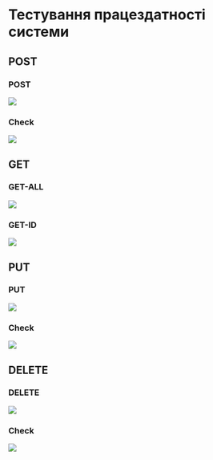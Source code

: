 # Тестування працездатності системи

## POST

### POST

<img src="https://i.postimg.cc/6qR4gwsz/post.png">

### Check

<img src="https://i.postimg.cc/RCntN13f/post-check.png">

## GET

### GET-ALL

<img src="https://i.postimg.cc/j5D76PZp/get-all.png">

### GET-ID

<img src="https://i.postimg.cc/76jTKhRf/get-id.png">

## PUT

### PUT

<img src="https://i.postimg.cc/TYMDmyms/put.png">

### Check

<img src="https://i.postimg.cc/FsyJx9VH/put-check.png">

## DELETE

### DELETE

<img src="https://i.postimg.cc/vmH9Bp9H/delete.png">

### Check

<img src="https://i.postimg.cc/pdGjnqYQ/delete-check.png">
